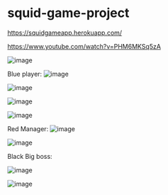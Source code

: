 # squid-game-project
https://squidgameapp.herokuapp.com/

https://www.youtube.com/watch?v=PHM6MKSq5zA

![image](https://user-images.githubusercontent.com/66279141/156170860-a10d6ecb-65ec-486d-99eb-23d505dd59ef.png)

Blue player: 
![image](https://user-images.githubusercontent.com/66279141/156170930-ebb0cdd8-5087-45dd-ba2e-565e74a5bf9e.png)


![image](https://user-images.githubusercontent.com/66279141/156170957-f9fb98b4-9eb8-41f5-a717-4b8fed8766a5.png)


![image](https://user-images.githubusercontent.com/66279141/156170987-d29d1f10-c0b5-4e28-be10-42b9e6d5bae2.png)

![image](https://user-images.githubusercontent.com/66279141/156171051-a14a57a0-d872-4d4f-9307-1f286569d25e.png)

Red Manager:
![image](https://user-images.githubusercontent.com/66279141/156171173-f40f3696-8085-481e-8ca5-676f5daa12c5.png)

![image](https://user-images.githubusercontent.com/66279141/156171201-924894f6-37b9-4b6b-b1cc-d39e39c19111.png)

Black Big boss:

![image](https://user-images.githubusercontent.com/66279141/156171308-8f0866d8-1842-4ae8-b363-c1afa7bebba9.png)

![image](https://user-images.githubusercontent.com/66279141/156171356-dac54de3-1371-4bf3-a3c8-2fb2055aaed0.png)
